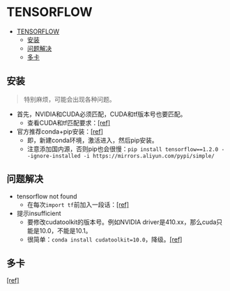 # TENSORFLOW

- [TENSORFLOW](#tensorflow)
  - [安装](#安装)
  - [问题解决](#问题解决)
  - [多卡](#多卡)

## 安装

> 特别麻烦，可能会出现各种问题。

- 首先，NVIDIA和CUDA必须匹配，CUDA和tf版本号也要匹配。
  - 查看CUDA和tf匹配要求：[[ref]](https://tensorflow.google.cn/install/source?hl=en#linux)
- 官方推荐conda+pip安装：[[ref]](https://www.tensorflow.org/install/pip?hl=zh-cn#conda)
  - 即，新建conda环境，激活进入，然后pip安装。
  - 注意添加国内源，否则pip也会很慢：`pip install tensorflow==1.2.0 --ignore-installed -i https://mirrors.aliyun.com/pypi/simple/`

## 问题解决

- tensorflow not found
  - 在每次`import tf`前加入一段话：[[ref]](https://www.cnblogs.com/yiyezhouming/p/9497697.html)
- 提示insufficient
  - 要修改cudatoolkit的版本号。例如NVIDIA driver是410.xx，那么cuda只能是10.0，不能是10.1。
  - 很简单：`conda install cudatoolkit=10.0`，降级。[[ref]](https://zhuanlan.zhihu.com/p/64376059)

## 多卡

[[ref]](https://blog.csdn.net/minstyrain/article/details/80986397)
